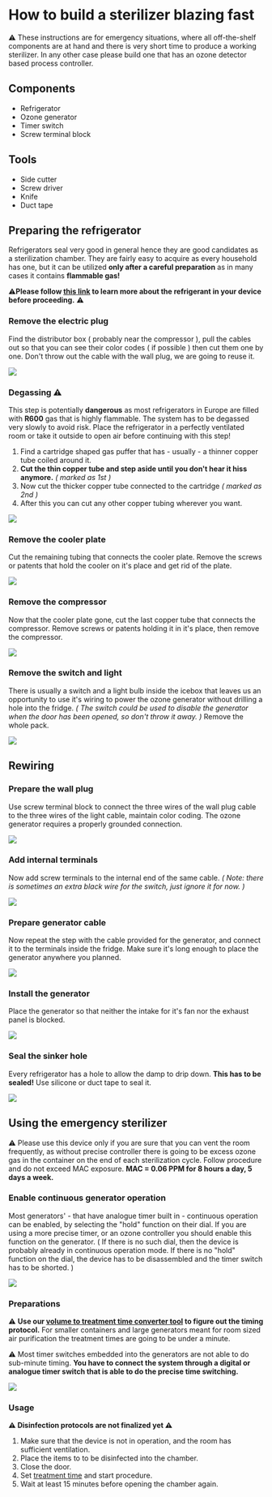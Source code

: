# How to build a sterilizer blazing fast

:warning: These instructions are for emergency situations, where all off-the-shelf components are at hand and there is very short time to produce a working sterilizer. In any other case please build one that has an ozone detector based process controller.

## Components

* Refrigerator
* Ozone generator
* Timer switch
* Screw terminal block

## Tools

* Side cutter
* Screw driver
* Knife
* Duct tape



## Preparing the refrigerator 

Refrigerators seal very good in general hence they are good candidates as a sterilization chamber. They are fairly easy to acquire as every household has one, but it can be utilized **only after a careful preparation** as in many cases it contains **flammable gas!** ​​

:warning:**Please follow [this link](https://www.kth.se/en/2.2145/energiteknik/forskningsavdelningar/ett/projekt/koldmedier-med-lag-gwp/low-gwp-news/nagot-om-koldmediers-brannbarhet-1.575938) to learn more about the refrigerant in your device before proceeding.** :warning:

### Remove the electric plug

Find the distributor box ( probably near the compressor ), pull the cables out so that you can see their color codes ( if possible ) then cut them one by one. Don't throw out the cable with the wall plug, we are going to reuse it.

![](build/refr_rm_plug.jpg)

### Degassing :warning:

This step is potentially **dangerous** as most refrigerators in Europe are filled with **R600** gas that is highly flammable. The system has to be degassed very slowly to avoid risk. Place the refrigerator in a perfectly ventilated room or take it outside to open air before continuing with this step!

1. Find a cartridge shaped gas puffer that has - usually - a thinner copper tube coiled around it.
2. **Cut the thin copper tube and step aside until you don't hear it hiss anymore.** *( marked as 1st )*
3. Now cut the thicker copper tube connected to the cartridge *( marked as 2nd )*
4. After this you can cut any other copper tubing wherever you want.

![](build/refr_degass.jpg)

### Remove the cooler plate

Cut the remaining tubing that connects the cooler plate. Remove the screws or patents that hold the cooler on it's place and get rid of the plate.

![](build/refr_rm_cooler.jpg)

### Remove the compressor

Now that the cooler plate gone, cut the last copper tube that connects the compressor. Remove screws or patents holding it in it's place, then remove the compressor.

![](build/refr_rm_compr.jpg)

### Remove the switch and light

There is usually a switch and a light bulb inside the icebox that leaves us an opportunity to use it's wiring to power the ozone generator without drilling a hole into the fridge. *( The switch could be used to disable the generator when the door has been opened, so don't throw it away. )* Remove the whole pack.

![](build/refr_rm_light.jpg)



## Rewiring

### Prepare the wall plug

Use screw terminal block to connect the three wires of the wall plug cable to the three wires of the light cable, maintain color coding. The ozone generator requires a properly grounded connection.

![](build/refr_out_rewire.jpg)

### Add internal terminals

Now add screw terminals to the internal end of the same cable. *( Note: there is sometimes an extra black wire for the switch, just ignore it for now. )*

![](build/refr_ins_rewire.jpg)

### Prepare generator cable

Now repeat the step with the cable provided for the generator, and connect it to the terminals inside the fridge. Make sure it's long enough to place the generator anywhere you planned.

![](build/refr_gen_cable.jpg)

### Install the generator

Place the generator so that neither the intake for it's fan nor the exhaust panel is blocked. 

![](build/refr_gen_install.jpg)

### Seal the sinker hole

Every refrigerator has a hole to allow the damp to drip down. **This has to be sealed!** Use silicone or duct tape to seal it.

![](build/refr_seal.jpg)

## Using the emergency sterilizer

:warning: Please use this device only if you are sure that you can vent the room frequently, as without precise controller there is going to be excess ozone gas in the container on the end of each sterilization cycle. Follow procedure and do not exceed MAC exposure. **MAC = 0.06 PPM for 8 hours a day, 5 days a week.**

### Enable continuous generator operation

Most generators' - that have analogue timer built in - continuous operation can be enabled, by selecting the "hold" function on their dial. If you are using a more precise timer, or an ozone controller you should enable this function on the generator. ( If there is no such dial, then the device is probably already in continuous operation mode. If there is no "hold" function on the dial, the device has to be disassembled and the timer switch has to be shorted. )

![](build/gen_on_hold.jpg)

### Preparations

:warning: **Use our [volume to treatment time converter tool](http://nowtech.cloud/closed_calc.html) to figure out the timing protocol.** For smaller containers and large generators meant for room sized air purification the treatment times are going to be under a minute.

:warning: Most timer switches embedded into the generators are not able to do sub-minute timing. **You have to connect the system through a digital or analogue timer switch that is able to do the precise time switching.**

![](build/refr_gen_timer.jpg)

### Usage

**:warning: Disinfection protocols are not finalized yet :warning:**

1. Make sure that the device is not in operation, and the room has sufficient ventilation.
2. Place the items to to be disinfected into the chamber.
3. Close the door.
4. Set [treatment time](http://nowtech.cloud/closed_calc.html) and start procedure.
5. Wait at least 15 minutes before opening the chamber again.
